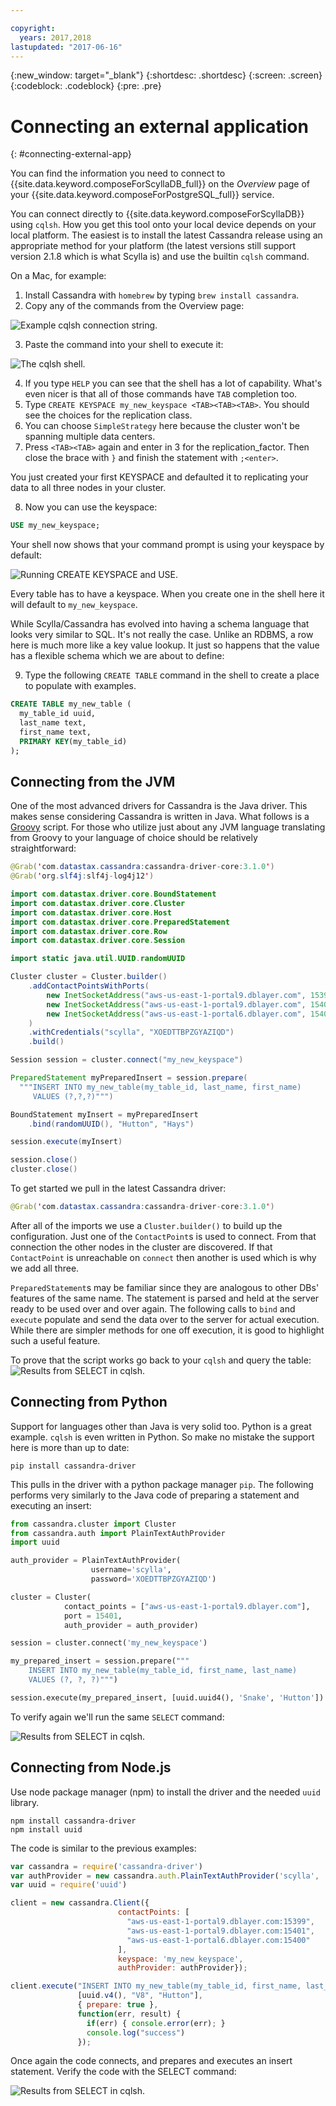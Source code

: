 ```yaml
---

copyright:
  years: 2017,2018
lastupdated: "2017-06-16"
---
```


{:new_window: target="_blank"}
{:shortdesc: .shortdesc}
{:screen: .screen}
{:codeblock: .codeblock}
{:pre: .pre}

# Connecting an external application
{: #connecting-external-app}

You can find the information you need to connect to {{site.data.keyword.composeForScyllaDB_full}} on the *Overview* page of your {{site.data.keyword.composeForPostgreSQL_full}} service.

You can connect directly to {{site.data.keyword.composeForScyllaDB}} using `cqlsh`. How you get this tool onto your local device depends on your local platform. The easiest is to install the latest Cassandra release using an appropriate method for your platform (the latest versions still support version 2.1.8 which is what Scylla is) and use the builtin `cqlsh` command.

On a Mac, for example:

1. Install Cassandra with `homebrew` by typing `brew install cassandra`.
2. Copy any of the commands from the Overview page:

  ![Example `cqlsh` connection string.](./cqlsh_connection_string "Example cqlsh connection string")

3. Paste the command into your shell to execute it:

  ![The `cqlsh` shell.](./cqlsh_shell.png "The cqlsh shell")

4. If you type `HELP` you can see that the shell has a lot of capability. What's even nicer is that all of those commands have `TAB` completion too.
5. Type `CREATE KEYSPACE my_new_keyspace <TAB><TAB><TAB>`. You should see the choices for the replication class.
6. You can choose `SimpleStrategy` here because the cluster won't be spanning multiple data centers.
7. Press `<TAB><TAB>` again and enter in 3 for the replication_factor. Then close the brace with `}` and finish the statement with `;<enter>`.

  You just created your first KEYSPACE and defaulted it to replicating your data to all three nodes in your cluster.

8. Now you can use the keyspace:

  ```sql
  USE my_new_keyspace;
  ```

  Your shell now shows that your command prompt is using your keyspace by default:

  ![Running `CREATE KEYSPACE` and `USE`.](./images/running_create_keyspace_use.png "Running `CREATE KEYSPACE` and `USE`")

  Every table has to have a keyspace. When you create one in the shell here it will default to `my_new_keyspace`.

  While Scylla/Cassandra has evolved into having a schema language that looks very similar to SQL. It's not really the case. Unlike an RDBMS, a row here is much more like a key value lookup. It just so happens that the value has a flexible schema which we are about to define:

9. Type the following `CREATE TABLE` command in the shell to create a place to populate with  examples.

  ```sql
  CREATE TABLE my_new_table (
    my_table_id uuid,
    last_name text,
    first_name text,
    PRIMARY KEY(my_table_id)
  );
  ```

## Connecting from the JVM

One of the most advanced drivers for Cassandra is the Java driver. This makes sense considering Cassandra is written in Java. What follows is a [Groovy](http://www.groovy-lang.org/documentation.html#gettingstarted) script. For those who utilize just about any JVM language translating from Groovy to your language of choice should be relatively straightforward:

```java
@Grab('com.datastax.cassandra:cassandra-driver-core:3.1.0')
@Grab('org.slf4j:slf4j-log4j12')

import com.datastax.driver.core.BoundStatement
import com.datastax.driver.core.Cluster
import com.datastax.driver.core.Host
import com.datastax.driver.core.PreparedStatement
import com.datastax.driver.core.Row
import com.datastax.driver.core.Session

import static java.util.UUID.randomUUID

Cluster cluster = Cluster.builder()
    .addContactPointsWithPorts(
        new InetSocketAddress("aws-us-east-1-portal9.dblayer.com", 15399 ),
        new InetSocketAddress("aws-us-east-1-portal9.dblayer.com", 15401 ),
        new InetSocketAddress("aws-us-east-1-portal6.dblayer.com", 15400 )
    )
    .withCredentials("scylla", "XOEDTTBPZGYAZIQD")
    .build()

Session session = cluster.connect("my_new_keyspace")

PreparedStatement myPreparedInsert = session.prepare(
  """INSERT INTO my_new_table(my_table_id, last_name, first_name)
     VALUES (?,?,?)""")

BoundStatement myInsert = myPreparedInsert
    .bind(randomUUID(), "Hutton", "Hays")

session.execute(myInsert)

session.close()
cluster.close()
```

To get started we pull in the latest Cassandra driver:

```java
@Grab('com.datastax.cassandra:cassandra-driver-core:3.1.0')
```

After all of the imports we use a `Cluster.builder()` to build up the configuration. Just one  of the `ContactPoint`s is used to connect. From that connection the other nodes in the cluster are discovered. If that `ContactPoint` is unreachable on `connect` then another is used which is why we add all three.

`PreparedStatement`s may be familiar since they are analogous to other DBs' features of the same name. The statement is parsed and held at the server ready to be used over and over again. The following calls to `bind` and `execute` populate and send the data over to the server for actual execution. While there are simpler methods for one off execution, it is good to highlight such a useful feature.

To prove that the script works go back to your `cqlsh` and query the table:
![Results from `SELECT` in `cqlsh`.](./images/results_select_java.png "Results from Select")

## Connecting from Python

Support for languages other than Java is very solid too. Python is a great example. `cqlsh` is even written in Python. So make no mistake the support here is more than up to date:

```shell
pip install cassandra-driver
```

This pulls in the driver with a python package manager `pip`. The following performs very similarly to the Java code of preparing a statement and executing an insert:

```python
from cassandra.cluster import Cluster
from cassandra.auth import PlainTextAuthProvider
import uuid

auth_provider = PlainTextAuthProvider(
                  username='scylla',
                  password='XOEDTTBPZGYAZIQD')

cluster = Cluster(
            contact_points = ["aws-us-east-1-portal9.dblayer.com"],
            port = 15401,
            auth_provider = auth_provider)

session = cluster.connect('my_new_keyspace')

my_prepared_insert = session.prepare("""
    INSERT INTO my_new_table(my_table_id, first_name, last_name)
    VALUES (?, ?, ?)""")

session.execute(my_prepared_insert, [uuid.uuid4(), 'Snake', 'Hutton'])
```

To verify again we'll run the same `SELECT` command:

![Results from `SELECT` in `cqlsh`.](./images/results_select_python.png "Results from Select")

## Connecting from Node.js

Use node package manager (npm) to install the driver and the needed `uuid` library.

```shell
npm install cassandra-driver
npm install uuid
```

 The code is similar to the previous examples:

```javascript
var cassandra = require('cassandra-driver')
var authProvider = new cassandra.auth.PlainTextAuthProvider('scylla', 'XOEDTTBPZGYAZIQD')
var uuid = require('uuid')

client = new cassandra.Client({
                        contactPoints: [
                          "aws-us-east-1-portal9.dblayer.com:15399",
                          "aws-us-east-1-portal9.dblayer.com:15401",
                          "aws-us-east-1-portal6.dblayer.com:15400"
                        ],
                        keyspace: 'my_new_keyspace',
                        authProvider: authProvider});

client.execute("INSERT INTO my_new_table(my_table_id, first_name, last_name) VALUES(?,?,?)",
               [uuid.v4(), "V8", "Hutton"],
               { prepare: true },
               function(err, result) {
                 if(err) { console.error(err); }
                 console.log("success")
               });

```

Once again the code connects, and prepares and executes an insert statement. Verify the code with the SELECT command:

![Results from `SELECT` in `cqlsh`.](./images/results_select_node.png "Results from Select")
